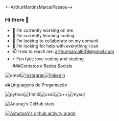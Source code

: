 <--ArthurMartinsMarcalPassos--><br>
### Hi there 👋
- 🔭 I’m currently working on me
- 🌱 I’m currently learning coding
- 👯 I’m looking to collaborate on my comunit
- 🤔 I’m looking for help with everything i can 
- 📫 How to reach me: arthurmarcal639@gmail.com
- ⚡ Fun fact: love coding and studing<br>
###Contatos e Redes Sociais<br>

![email](https://img.shields.io/badge/Gmail-D14836?style=for-the-badge&logo=gmail&logoColor=white)[![instagran](https://img.shields.io/badge/Instagram-E4405F?style=for-the-badge&logo=instagram&logoColor=white)](https://www.instagram.com/arthurmarcal639/)[![linkedin](https://img.shields.io/badge/LinkedIn-0077B5?style=for-the-badge&logo=linkedin&logoColor=white)](https://www.linkedin.com/in/arthur-martins-87a2bb248/)<br>

##Linguagens de Progamação<br>

![python](https://img.shields.io/badge/Python-14354C?style=for-the-badge&logo=python&logoColor=white)![html5](https://img.shields.io/badge/HTML5-E34F26?style=for-the-badge&logo=html5&logoColor=white)![css3](https://img.shields.io/badge/CSS3-1572B6?style=for-the-badge&logo=css3&logoColor=white)![c++](https://img.shields.io/badge/C%2B%2B-00599C?style=for-the-badge&logo=c%2B%2B&logoColor=white)![mysql](https://img.shields.io/badge/MySQL-00000F?style=for-the-badge&logo=mysql&logoColor=white)

![Anurag's GitHub stats](https://github-readme-stats.vercel.app/api?username=ArthurMartinsMarcalPassos&show_icons=true&theme=transparent)

[![Ashutosh's github activity graph](https://github-readme-activity-graph.vercel.app/graph?username=ArthurMartinsMarcalPassos&bg_color=131420&color=005aad&line=036a96&point=000000&area=true&hide_border=true)](https://github.com/ashutosh00710/github-readme-activity-graph)
